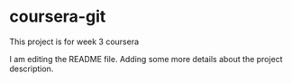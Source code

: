 # coursera-git
This project is for week 3 coursera

I am editing the README file. Adding some more details about the project description.
